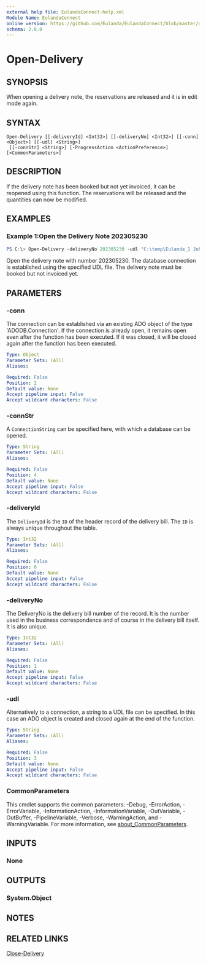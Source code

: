 ```yaml
---
external help file: EulandaConnect-help.xml
Module Name: EulandaConnect
online version: https://github.com/Eulanda/EulandaConnect/blob/master/docs/Open-Delivery.md
schema: 2.0.0
---
```


# Open-Delivery

## SYNOPSIS
When opening a delivery note, the reservations are released and it is in edit mode again.

## SYNTAX

```
Open-Delivery [[-deliveryId] <Int32>] [[-deliveryNo] <Int32>] [[-conn] <Object>] [[-udl] <String>]
 [[-connStr] <String>] [-ProgressAction <ActionPreference>] [<CommonParameters>]
```

## DESCRIPTION
If the delivery note has been booked but not yet invoiced, it can be reopened using this function. The reservations will be released and the quantities can now be modified.

## EXAMPLES

### Example 1:Open the Delivery Note 202305230
```powershell
PS C:\> Open-Delivery -deliveryNo 202305230 -udl "C:\temp\Eulanda_1 JohnDoe.udl"
```

Open the delivery note with number 202305230. The database connection is established using the specified UDL file. The delivery note must be booked but not invoiced yet.

## PARAMETERS

### -conn
The connection can be established via an existing ADO object of the type 'ADODB.Connection'. If the connection is already open, it remains open even after the function has been executed. If it was closed, it will be closed again after the function has been executed.

```yaml
Type: Object
Parameter Sets: (All)
Aliases:

Required: False
Position: 2
Default value: None
Accept pipeline input: False
Accept wildcard characters: False
```

### -connStr
A `ConnectionString` can be specified here, with which a database can be opened.

```yaml
Type: String
Parameter Sets: (All)
Aliases:

Required: False
Position: 4
Default value: None
Accept pipeline input: False
Accept wildcard characters: False
```

### -deliveryId
The `DeliveryId` is the `ID` of the header record of the delivery bill. The `ID` is always unique throughout the table.

```yaml
Type: Int32
Parameter Sets: (All)
Aliases:

Required: False
Position: 0
Default value: None
Accept pipeline input: False
Accept wildcard characters: False
```

### -deliveryNo
The DeliveryNo is the delivery bill number of the record. It is the number used in the business correspondence and of course in the delivery bill itself. It is also unique.

```yaml
Type: Int32
Parameter Sets: (All)
Aliases:

Required: False
Position: 1
Default value: None
Accept pipeline input: False
Accept wildcard characters: False
```

### -udl
Alternatively to a connection, a string to a UDL file can be specified. In this case an ADO object is created and closed again at the end of the function.

```yaml
Type: String
Parameter Sets: (All)
Aliases:

Required: False
Position: 3
Default value: None
Accept pipeline input: False
Accept wildcard characters: False
```


### CommonParameters
This cmdlet supports the common parameters: -Debug, -ErrorAction, -ErrorVariable, -InformationAction, -InformationVariable, -OutVariable, -OutBuffer, -PipelineVariable, -Verbose, -WarningAction, and -WarningVariable. For more information, see [about_CommonParameters](http://go.microsoft.com/fwlink/?LinkID=113216).

## INPUTS

### None

## OUTPUTS

### System.Object
## NOTES

## RELATED LINKS

[Close-Delivery](../functions/Close-Delivery.md)



